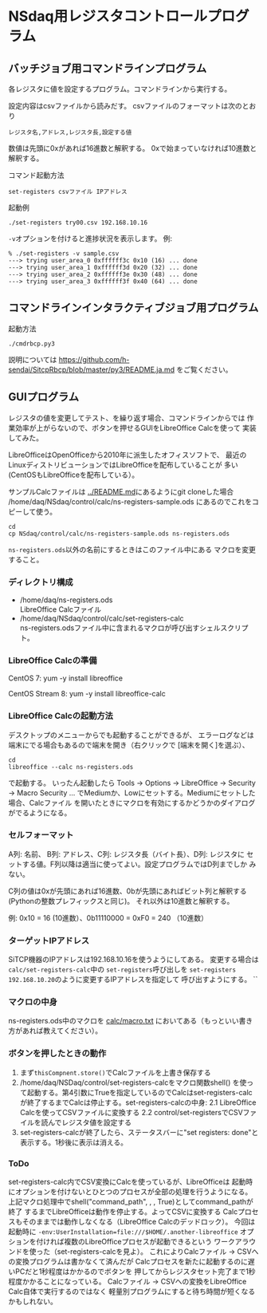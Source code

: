 # NSdaq用レジスタコントロールプログラム

## バッチジョブ用コマンドラインプログラム

各レジスタに値を設定するプログラム。コマンドラインから実行する。

設定内容はcsvファイルから読みだす。
csvファイルのフォーマットは次のとおり

```
レジスタ名,アドレス,レジスタ長,設定する値
```

数値は先頭に0xがあれば16進数と解釈する。
0xで始まっていなければ10進数と解釈する。

コマンド起動方法

```
set-registers csvファイル IPアドレス
```

起動例
```
./set-registers try00.csv 192.168.10.16
```

``-v``オプションを付けると進捗状況を表示します。
例:

```
% ./set-registers -v sample.csv
---> trying user_area_0 0xffffff3c 0x10 (16) ... done
---> trying user_area_1 0xffffff3d 0x20 (32) ... done
---> trying user_area_2 0xffffff3e 0x30 (48) ... done
---> trying user_area_3 0xffffff3f 0x40 (64) ... done
```

## コマンドラインインタラクティブジョブ用プログラム

起動方法

```
./cmdrbcp.py3
```
説明については
https://github.com/h-sendai/SitcpRbcp/blob/master/py3/README.ja.md
をご覧ください。

## GUIプログラム

レジスタの値を変更してテスト、を繰り返す場合、コマンドラインからでは
作業効率が上がらないので、ボタンを押せるGUIをLibreOffice Calcを使って
実装してみた。

LibreOfficeはOpenOfficeから2010年に派生したオフィスソフトで、
最近のLinuxディストリビューションではLibreOfficeを配布していることが
多い(CentOSもLibreOfficeを配布している）。

サンプルCalcファイルは
[../README.md](../README.md)にあるようにgit cloneした場合
/home/daq/NSdaq/control/calc/ns-registers-sample.ods
にあるのでこれをコピーして使う。

```
cd
cp NSdaq/control/calc/ns-registers-sample.ods ns-registers.ods
```

``ns-registers.ods``以外の名前にするときはこのファイル中にある
マクロを変更すること。

### ディレクトリ構成

- /home/daq/ns-registers.ods<br>
  LibreOffice Calcファイル
- /home/daq/NSdaq/control/calc/set-registers-calc<br>
  ns-registers.odsファイル中に含まれるマクロが呼び出すシェルスクリプト。

### LibreOffice Calcの準備

CentOS 7: yum -y install libreoffice

CentOS Stream 8: yum -y install libreoffice-calc

### LibreOffice Calcの起動方法

デスクトップのメニューからでも起動することができるが、
エラーログなどは端末にでる場合もあるので端末を開き（右クリックで
[端末を開く]を選ぶ）、

```
cd
libreoffice --calc ns-registers.ods
```

で起動する。
いったん起動したら
Tools -> Options -> LibreOffice -> Security -> Macro Security ...
でMediumか、Lowにセットする。Mediumにセットした場合、Calcファイル
を開いたときにマクロを有効にするかどうかのダイアログがでるようになる。

### セルフォーマット

A列: 名前、 B列: アドレス、C列: レジスタ長（バイト長）、D列: レジスタに
セットする値。F列以降は適当に使ってよい。設定プログラムではD列までしか
みない。

C列の値は0xが先頭にあれば16進数、0bが先頭にあればビット列と解釈する
(Pythonの整数プレフィックスと同じ)。
それ以外は10進数と解釈する。

例: 0x10 = 16 (10進数）、0b11110000 = 0xF0 = 240 （10進数）

### ターゲットIPアドレス

SiTCP機器のIPアドレスは192.168.10.16を使うようにしてある。
変更する場合は``calc/set-registers-calc``中の
``set-registers``呼び出しを
``set-registers 192.168.10.20``のように変更するIPアドレスを指定して
呼び出すようにする。
``

### マクロの中身

ns-registers.ods中のマクロを
[calc/macro.txt](calc/macro.txt)
においてある（もっといい書き方があれば教えてください）。

### ボタンを押したときの動作

1. まず``thisCompnent.store()``でCalcファイルを上書き保存する
2. /home/daq/NSDaq/control/set-registers-calcをマクロ関数shell()
を使って起動する。第4引数にTrueを指定しているのでCalcはset-registers-calc
が終了するまでCalcは停止する。set-registers-calcの中身:
2.1 LibreOffice Calcを使ってCSVファイルに変換する
2.2 control/set-registersでCSVファイルを読んでレジスタ値を設定する
3. set-registers-calcが終了したら、ステータスバーに"set registers: done"と表示する。1秒後に表示は消える。

### ToDo

set-registers-calc内でCSV変換にCalcを使っているが、LibreOfficeは
起動時にオプションを付けないとひとつのプロセスが全部の処理を行うようになる。
上記マクロ処理中でshell("command_path", , , True)としてcommand_pathが終了
するまでLibreOfficeは動作を停止する。よってCSVに変換する
Calcプロセスもそのままでは動作しなくなる（LibreOffice Calcのデッドロック）。
今回は起動時に
``-env:UserInstallation=file:///$HOME/.another-libreoffice``
オプションを付ければ複数のLibreOfficeプロセスが起動できるという
ワークアラウンドを使った（set-registers-calcを見よ）。
これによりCalcファイル -> CSVへの変換プログラムは書かなくて済んだが
Calcプロセスを新たに起動するのに遅いPCだと1秒程度はかかるのでボタンを
押してからレジスタセット完了まで1秒程度かかることになっている。
Calcファイル -> CSVへの変換をLibreOffice Calc自体で実行するのではなく
軽量別プログラムにすると待ち時間が短くなるかもしれない。
